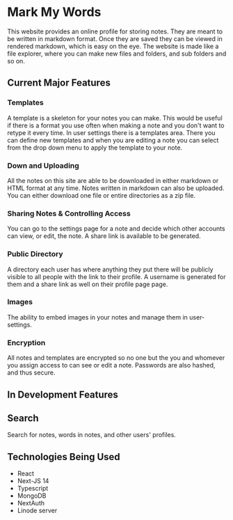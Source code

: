 # Mark My Words

This website provides an online profile for storing notes. They are meant to be written in markdown format. Once they are saved they can be viewed in rendered markdown, which is easy on the eye. The website is made like a file explorer, where you can make new files and folders, and sub folders and so on.

## Current Major Features

### Templates

A template is a skeleton for your notes you can make. This would be useful if there is a format you use often when making a note and you don't want to retype it every time. In user settings there is a templates area. There you can define new templates and when you are editing a note you can select from the drop down menu to apply the template to your note.

### Down and Uploading

All the notes on this site are able to be downloaded in either markdown or HTML format at any time. Notes written in markdown can also be uploaded. You can either download one file or entire directories as a zip file.

### Sharing Notes & Controlling Access

You can go to the settings page for a note and decide which other accounts can view, or edit, the note. A share link is available to be generated.

### Public Directory

A directory each user has where anything they put there will be publicly visible to all people with the link to their profile. A username is generated for them and a share link as well on their profile page page.

### Images

The ability to embed images in your notes and manage them in user-settings.

### Encryption

All notes and templates are encrypted so no one but the you and whomever you assign access to can see or edit a note. Passwords are also hashed, and thus secure.

## In Development Features

## Search

Search for notes, words in notes, and other users' profiles.

## Technologies Being Used

- React
- Next-JS 14
- Typescript
- MongoDB
- NextAuth
- Linode server
